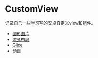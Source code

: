 # CustomView
记录自己一些学习写的安卓自定义view和组件。

- [圆形图片](/CircleView)  
- [流式布局](/FloatLayout)  
- [Glide](/Glide)  
- [动画](/Animation)  

